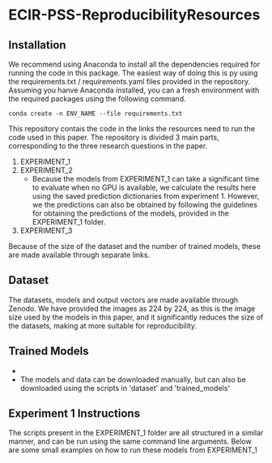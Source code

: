 # ECIR-PSS-ReproducibilityResources

## Installation
We recommend using Anaconda to install all the dependencies required for running the code in this package. The easiest way of doing this is py using the requirements.txt / requirements.yaml files provided in the repository. Assuming you hanve Anaconda installed, you can a fresh environment with the required packages using the following command.

``
conda create -n ENV_NAME --file requirements.txt
``

This repository contais the code in the links the resources need to run the code used in this paper. The repository is
divided 3 main parts, corresponding to the three research questions in the paper.

1. EXPERIMENT_1
2. EXPERIMENT_2
   - Because the models from EXPERIMENT_1 can take a significant time to evaluate when no GPU is available, we calculate the results here using the saved prediction dictionaries from experiment 1. However, we the predictions can also be obtained by following the guidelines for obtaining the predictions of the models, provided in the EXPERIMENT_1 folder.
4. EXPERIMENT_3
  
Because of the size of the dataset and the number of trained models, these are made available through separate links.

## Dataset
The datasets, models and output vectors are made available through Zenodo. We have provided the images as 224 by 224, as this is the image size used by the models in this paper, and it significantly reduces the size of the datasets, making at more suitable for reproducibility.
## Trained Models
 - 
 - The models and data can be downloaded manually, but can also be downloaded using the scripts in 'dataset' and 'trained_models'

## Experiment 1 Instructions
The scripts present in the EXPERIMENT_1 folder are all structured in a similar manner, and can be run using the same command line arguments. Below are some small examples on how to run these models from EXPERIMENT_1

